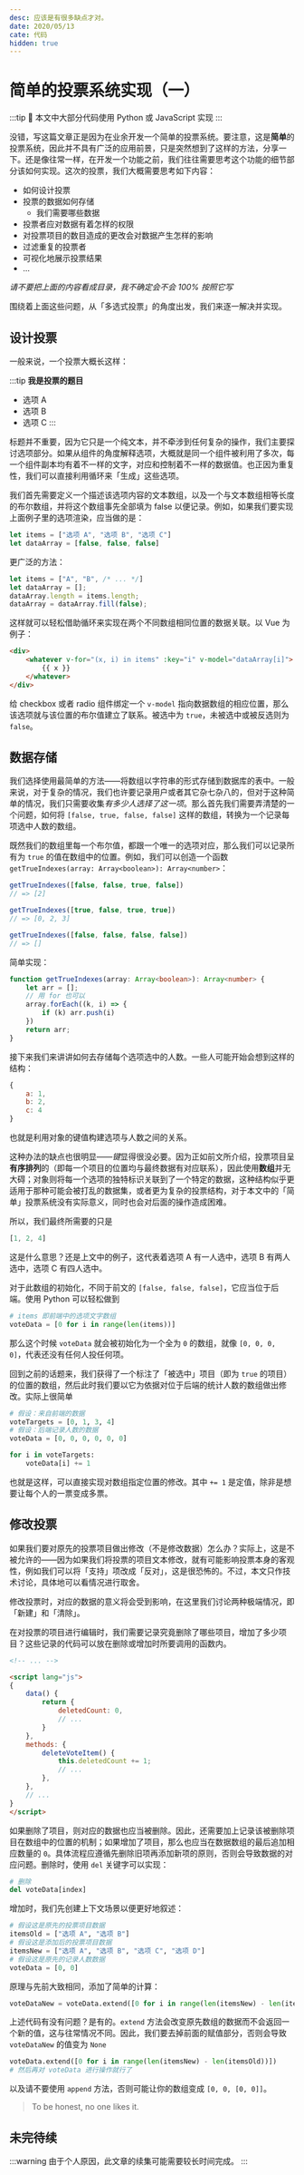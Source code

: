 ```yaml
---
desc: 应该是有很多缺点才对。
date: 2020/05/13
cate: 代码
hidden: true
---
```


# 简单的投票系统实现（一）

:::tip
🐍 本文中大部分代码使用 Python 或 JavaScript 实现
:::

没错，写这篇文章正是因为在业余开发一个简单的投票系统。要注意，这是**简单**的投票系统，因此并不具有广泛的应用前景，只是突然想到了这样的方法，分享一下。还是像往常一样，在开发一个功能之前，我们往往需要思考这个功能的细节部分该如何实现。这次的投票，我们大概需要思考如下内容：

- 如何设计投票
- 投票的数据如何存储
  - 我们需要哪些数据
- 投票者应对数据有着怎样的权限
- 对投票项目的数目造成的更改会对数据产生怎样的影响
- 过滤重复的投票者
- 可视化地展示投票结果
- ...

*请不要把上面的内容看成目录，我不确定会不会 100% 按照它写*

围绕着上面这些问题，从「多选式投票」的角度出发，我们来逐一解决并实现。

## 设计投票

一般来说，一个投票大概长这样：

:::tip
**我是投票的题目**

- 选项 A
- 选项 B
- 选项 C
:::

标题并不重要，因为它只是一个纯文本，并不牵涉到任何复杂的操作，我们主要探讨选项部分。如果从组件的角度解释选项，大概就是同一个组件被利用了多次，每一个组件副本均有着不一样的文字，对应和控制着不一样的数据值。也正因为重复性，我们可以直接利用循环来「生成」这些选项。

我们首先需要定义一个描述该选项内容的文本数组，以及一个与文本数组相等长度的布尔数组，并将这个数组事先全部填为 false 以便记录。例如，如果我们要实现上面例子里的选项渲染，应当做的是：

```js
let items = ["选项 A", "选项 B", "选项 C"]
let dataArray = [false, false, false]
```

更广泛的方法：

```js
let items = ["A", "B", /* ... */]
let dataArray = [];
dataArray.length = items.length;
dataArray = dataArray.fill(false);
```

这样就可以轻松借助循环来实现在两个不同数组相同位置的数据关联。以 Vue 为例子：

```html
<div>
  	<whatever v-for="(x, i) in items" :key="i" v-model="dataArray[i]">
    	{{ x }}
  	</whatever>
</div>
```

给 checkbox 或者 radio 组件绑定一个 `v-model` 指向数据数组的相应位置，那么该选项就与该位置的布尔值建立了联系。被选中为 `true`，未被选中或被反选则为 `false`。

## 数据存储

我们选择使用最简单的方法——将数组以字符串的形式存储到数据库的表中。一般来说，对于复杂的情况，我们也许要记录用户或者其它杂七杂八的，但对于这种简单的情况，我们只需要收集*有多少人选择了这一项*。那么首先我们需要弄清楚的一个问题，如何将 `[false, true, false, false]` 这样的数组，转换为一个记录每项选中人数的数组。

既然我们的数组里每一个布尔值，都跟一个唯一的选项对应，那么我们可以记录所有为 `true` 的值在数组中的位置。例如，我们可以创造一个函数 `getTrueIndexes(array: Array<boolean>): Array<number>`：

```js
getTrueIndexes([false, false, true, false])
// => [2]

getTrueIndexes([true, false, true, true])
// => [0, 2, 3]

getTrueIndexes([false, false, false, false])
// => []
```

简单实现：

```ts
function getTrueIndexes(array: Array<boolean>): Array<number> {
	let arr = [];
	// 用 for 也可以
	array.forEach((k, i) => {
		if (k) arr.push(i)
	})
	return arr;
}
```

接下来我们来讲讲如何去存储每个选项选中的人数。一些人可能开始会想到这样的结构：

```js
{
    a: 1,
    b: 2,
    c: 4
}
```

也就是利用对象的键值构建选项与人数之间的关系。

这种办法的缺点也很明显——*键*显得很没必要。因为正如前文所介绍，投票项目呈**有序排列**的（即每一个项目的位置均与最终数据有对应联系），因此使用**数组**并无大碍；对象则将每一个选项的独特标识关联到了一个特定的数据，这种结构似乎更适用于那种可能会被打乱的数据集，或者更为复杂的投票结构，对于本文中的「简单」投票系统没有实际意义，同时也会对后面的操作造成困难。

所以，我们最终所需要的只是

```js
[1, 2, 4]
```

这是什么意思？还是上文中的例子，这代表着选项 A 有一人选中，选项 B 有两人选中，选项 C 有四人选中。

对于此数组的初始化，不同于前文的 `[false, false, false]`，它应当位于后端。使用 Python 可以轻松做到

```python
# items 即前端中的选项文字数组
voteData = [0 for i in range(len(items))]
```

那么这个时候 `voteData` 就会被初始化为一个全为 `0` 的数组，就像 `[0, 0, 0, 0]`，代表还没有任何人投任何项。

回到之前的话题来，我们获得了一个标注了「被选中」项目（即为 `true` 的项目）的位置的数组，然后此时我们要以它为依据对位于后端的统计人数的数组做出修改。实际上很简单

```python
# 假设：来自前端的数据
voteTargets = [0, 1, 3, 4]
# 假设：后端记录人数的数据
voteData = [0, 0, 0, 0, 0, 0]

for i in voteTargets:
	voteData[i] += 1
```

也就是这样，可以直接实现对数组指定位置的修改。其中 `+= 1` 是定值，除非是想要让每个人的一票变成多票。

## 修改投票

如果我们要对原先的投票项目做出修改（不是修改数据）怎么办？实际上，这是不被允许的——因为如果我们将投票的项目文本修改，就有可能影响投票本身的客观性，例如我们可以将「支持」项改成「反对」，这是很恐怖的。不过，本文只作技术讨论，具体地可以看情况进行取舍。

修改投票时，对应的数据的意义将会受到影响，在这里我们讨论两种极端情况，即「新建」和「清除」。

在对投票的项目进行编辑时，我们需要记录究竟删除了哪些项目，增加了多少项目？这些记录的代码可以放在删除或增加时所要调用的函数内。

```html
<!-- ... -->

<script lang="js">
{
	data() {
		return {
			deletedCount: 0,
			// ...
		}
	},
	methods: {
		deleteVoteItem() {
			this.deletedCount += 1;
			// ...
		},
	},
	// ...
}
</script>
```

如果删除了项目，则对应的数据也应当被删除。因此，还需要加上记录该被删除项目在数组中的位置的机制；如果增加了项目，那么也应当在数据数组的最后追加相应数量的 `0`。具体流程应遵循先删除旧项再添加新项的原则，否则会导致数据的对应问题。删除时，使用 `del` 关键字可以实现：

```python
# 删除
del voteData[index]
```

增加时，我们先创建上下文场景以便更好地叙述：

```python
# 假设这是原先的投票项目数据
itemsOld = ["选项 A", "选项 B"]
# 假设这是添加后的投票项目数据
itemsNew = ["选项 A", "选项 B", "选项 C", "选项 D"]
# 假设这是原先的记录人数数据
voteData = [0, 0]
```

原理与先前大致相同，添加了简单的计算：

```python
voteDataNew = voteData.extend([0 for i in range(len(itemsNew) - len(itemsOld))])
```

上述代码有没有问题？是有的。`extend` 方法会改变原先数组的数据而不会返回一个新的值，这与往常情况不同。因此，我们要去掉前面的赋值部分，否则会导致 `voteDataNew` 的值变为 `None`

```python
voteData.extend([0 for i in range(len(itemsNew) - len(itemsOld))])
# 然后再对 voteData 进行操作就行了
```

以及请不要使用 `append` 方法，否则可能让你的数组变成 `[0, 0, [0, 0]]`。

> To be honest, no one likes it.

## 未完待续

:::warning
由于个人原因，此文章的续集可能需要较长时间完成。
:::
